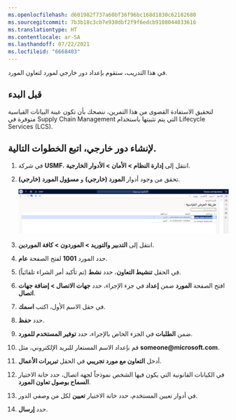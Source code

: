 ```yaml
---
ms.openlocfilehash: d601982f737a60bf36f96bc168d1830c62182680
ms.sourcegitcommit: 7b3b18c3cb7e930dbf2f9f6edcb9108044033616
ms.translationtype: HT
ms.contentlocale: ar-SA
ms.lasthandoff: 07/22/2021
ms.locfileid: "6668403"
---
```

في هذا التدريب، ستقوم بإعداد دور خارجي لمورد لتعاون المورد.

## <a name="before-you-begin"></a>قبل البدء 

لتحقيق الاستفادة القصوى من هذا التمرين، ننصحك بأن تكون عينة البيانات القياسية متوفرة في Supply Chain Management التي يتم تثبيتها باستخدام Lifecycle Services ‏(LCS).

## <a name="to-create-the-external-role-follow-these-steps"></a>لإنشاء دور خارجي، اتبع الخطوات التالية.

1.  في شركة **USMF**، انتقل إلى **إدارة النظام > الأمان > الأدوار الخارجية**.
2.  تحقق من وجود أدوار **المورد (خارجي)** و **مسؤول المورد (خارجي)**.

    ![لقطة شاشة لصفحة الأدوار الخارجية تُظهر المورد (خارجي) ومسؤول المورد (خارجي).](../media/external-roles.png)  

3.  انتقل إلى **التدبير والتوريد > الموردون > كافة الموردين**.
4.  حدد المورد **1001** لفتح الصفحة **عام**.
5.  في الحقل **تنشيط التعاون**، حدد **نشط** (تم تأكيد أمر الشراء تلقائياً).
6.  افتح الصفحة **المورد** ضمن **إعداد** في جزء الإجراء، حدد **جهات الاتصال > إضافة جهات اتصال**.
7.  في حقل الاسم الأول، اكتب **اسمك**. 
8.  حدد **حفظ**.
9.  ضمن **الطلبات** في الجزء الخاص بالإجراء، حدد **توفير المستخدم للمورد**.
10. قم بإعداد الاسم المستعار للبريد الإلكتروني، مثل **someone&#064;microsoft.com**.
11. أدخل **التعاون مع مورد تجريبي** في الحقل **تبريرات الأعمال**.
12. في الكيانات القانونية التي يكون فيها الشخص نموذجاً لجهة اتصال، حدد خانة الاختيار **السماح بوصول تعاون المورد**.
13. في أدوار تعيين المستخدم، حدد خانة الاختيار **تعيين** لكل من وصفي الدور.
14. حدد **إرسال**.

